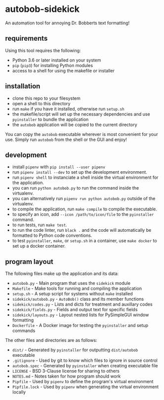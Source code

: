 # autobob-sidekick

An automation tool for annoying Dr. Bobberts text formatting!

## requirements

Using this tool requires the following:

- Python 3.6 or later installed on your system
- `pip` (`pip3`) for installing Python modules
- access to a shell for using the makefile or installer

## installation

- clone this repo to your filesystem
- open a shell to this directory
- run `make` if you have it installed, otherwise run `setup.sh`
- the makefile/script will set up the necessary dependencies and use `pyinstaller` to bundle the application
- the `autobob` application will be copied to the current directory

You can copy the `autobob` executable wherever is most convenient for your use. Simply run `autobob` from the shell or the GUI and enjoy!

## development

- install `pipenv` with `pip install --user pipenv`
- run `pipenv install --dev` to set up the development environment.
- run `pipenv shell` to instanciate a shell inside the virtual environment for the application.
- you can run `python autobob.py` to run the command inside the virtualenv.
- you can alternatively run `pipenv run python autobob.py` outside of the virtualenv.
- to compile the application, run `make compile` to compile the executable.
- to specify an icon, add `--icon /path/to/icon/file` to the `pyinstaller` command.
- to run tests, run `make test`.
- to run the code linter, run `black .` and the code will automatically be formatted to Python code conventions.
- to test `pyinstaller`, `make`, or `setup.sh` in a container, use `make docker` to set up a docker container.

## program layout

The following files make up the application and its data:

- `autobob.py` - Main program that uses the `sidekick` module
- `Makefile` - Make tools for running and compiling the application
- `setup.sh` - A setup script for systems without `make` installed
- `sidekick/autobob.py` - `AutoBob()` class and its member functions
- `sidekick/codes.py` - Lists and dicts for treatment and auxillary codes
- `sidekick/fields.py` - Fields and output text for specific fields
- `sidekick/layouts.py` - Layout nested lists for PySimpleGUI window formatting
- `Dockerfile` - A Docker image for testing the `pyinstaller` and setup commands

The other files and directories are as follows:

- `dist/` - Generated by `pyinstaller` for outputting `dist/autobob` executable
- `.gitignore` - Used by git to know which files to ignore in source control
- `autobob.spec` - Generated by `pyinstaller` when creating executable file
- `LICENSE` - BSD 3-Clause license for sharing to others
- `NOTES.md` - Notes taken for how program should work
- `Pipfile` - Used by `pipenv` to define the program's virtual environment
- `Pipfile.lock` - Used by `pipenv` when generating the virtual environment locally
